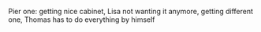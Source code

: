 Pier one: getting nice cabinet, Lisa not wanting it anymore, getting different one, Thomas has to do everything by himself